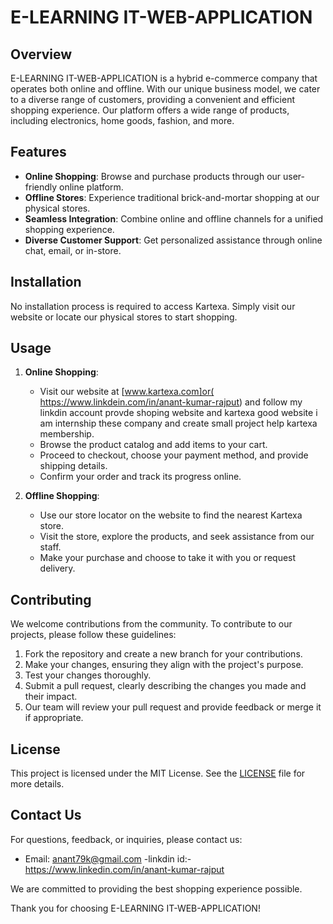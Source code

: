 # E-LEARNING IT-WEB-APPLICATION

## Overview

E-LEARNING IT-WEB-APPLICATION is a hybrid e-commerce company that operates both online and offline. With our unique business model, we cater to a diverse range of customers, providing a convenient and efficient shopping experience. Our platform offers a wide range of products, including electronics, home goods, fashion, and more.

## Features

- **Online Shopping**: Browse and purchase products through our user-friendly online platform.
- **Offline Stores**: Experience traditional brick-and-mortar shopping at our physical stores.
- **Seamless Integration**: Combine online and offline channels for a unified shopping experience.
- **Diverse Customer Support**: Get personalized assistance through online chat, email, or in-store.

## Installation

No installation process is required to access Kartexa. Simply visit our website or locate our physical stores to start shopping.

## Usage

1. **Online Shopping**:



   - Visit our website at [www.kartexa.com]or( https://www.linkdein.com/in/anant-kumar-rajput) and follow my linkdin account provde shoping website and kartexa good website i am internship these company and create small project help kartexa membership.
   - Browse the product catalog and add items to your cart.
   - Proceed to checkout, choose your payment method, and provide shipping details.
   - Confirm your order and track its progress online.

2. **Offline Shopping**:
   - Use our store locator on the website to find the nearest Kartexa store.
   - Visit the store, explore the products, and seek assistance from our staff.
   - Make your purchase and choose to take it with you or request delivery.

## Contributing

We welcome contributions from the community. To contribute to our projects, please follow these guidelines:

1. Fork the repository and create a new branch for your contributions.
2. Make your changes, ensuring they align with the project's purpose.
3. Test your changes thoroughly.
4. Submit a pull request, clearly describing the changes you made and their impact.
5. Our team will review your pull request and provide feedback or merge it if appropriate.

## License

This project is licensed under the MIT License. See the [LICENSE](LICENSE) file for more details.

## Contact Us

For questions, feedback, or inquiries, please contact us:

- Email: anant79k@gmail.com
-linkdin id:-https://www.linkedin.com/in/anant-kumar-rajput


We are committed to providing the best shopping experience possible.

Thank you for choosing E-LEARNING IT-WEB-APPLICATION!

